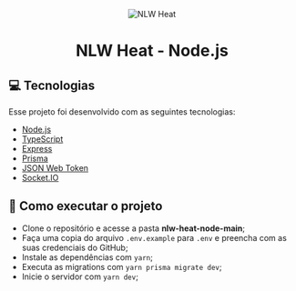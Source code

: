 <p align="center">
<img src='https://svgshare.com/i/beH.svg' title='NLW Heat' /></a>
<h1 align="center">NLW Heat - Node.js</h1>
</p>

## 💻 Tecnologias

Esse projeto foi desenvolvido com as seguintes tecnologias:
- [Node.js](https://nodejs.org/en/)
- [TypeScript](https://www.typescriptlang.org/)
- [Express](https://expressjs.com/pt-br/)
- [Prisma](https://www.prisma.io/)
- [JSON Web Token](https://jwt.io/)
- [Socket.IO](https://socket.io/)

## 🚀 Como executar o projeto

- Clone o repositório e acesse a pasta <b>nlw-heat-node-main</b>;
- Faça uma copia do arquivo `.env.example` para `.env` e preencha com as suas credenciais do GitHub;
- Instale as dependências com `yarn`;
- Executa as migrations com `yarn prisma migrate dev`;
- Inicie o servidor com `yarn dev`;
